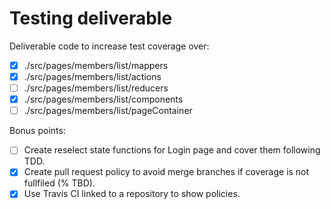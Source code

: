 # Testing deliverable
Deliverable code to increase test coverage over:
- [x] ./src/pages/members/list/mappers
- [x] ./src/pages/members/list/actions
- [ ] ./src/pages/members/list/reducers
- [x] ./src/pages/members/list/components
- [ ] ./src/pages/members/list/pageContainer

Bonus points:
- [ ] Create reselect state functions for Login page and cover them following TDD.
- [x] Create pull request policy to avoid merge branches if coverage is not fullfiled (% TBD).
- [x] Use Travis CI linked to a repository to show policies.

